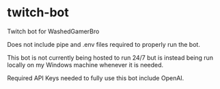 # twitch-bot
Twitch bot for WashedGamerBro

Does not include pipe and .env files required to properly run the bot. 

This bot is not currently being hosted to run 24/7 but is instead being run locally on my Windows machine whenever it is needed.

Required API Keys needed to fully use this bot include OpenAI.
